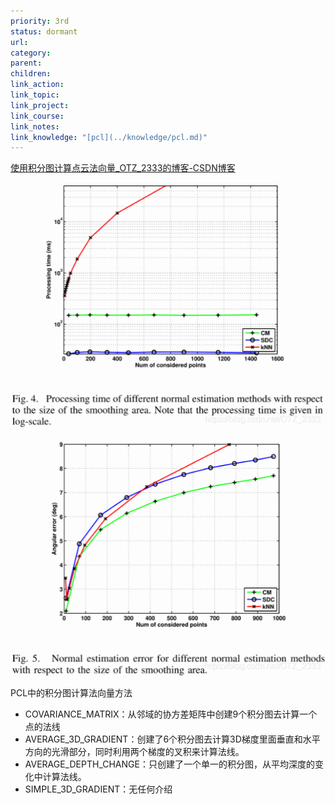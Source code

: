```yaml
---
priority: 3rd
status: dormant
url: 
category: 
parent: 
children: 
link_action: 
link_topic: 
link_project: 
link_course: 
link_notes: 
link_knowledge: "[pcl](../knowledge/pcl.md)"
---
```


[使用积分图计算点云法向量_OTZ_2333的博客-CSDN博客](https://blog.csdn.net/OTZ_2333/article/details/107917018)

![Untitled](normal%20estimation%20&%20integral%20image/Untitled.png)

![Untitled](normal%20estimation%20&%20integral%20image/Untitled%201.png)

PCL中的积分图计算法向量方法
-  COVARIANCE_MATRIX：从邻域的协方差矩阵中创建9个积分图去计算一个点的法线
-  AVERAGE_3D_GRADIENT：创建了6个积分图去计算3D梯度里面垂直和水平方向的光滑部分，同时利用两个梯度的叉积来计算法线。
-  AVERAGE_DEPTH_CHANGE：只创建了一个单一的积分图，从平均深度的变化中计算法线。
-  SIMPLE_3D_GRADIENT：无任何介绍